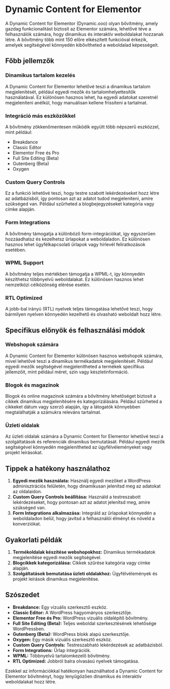 # Dynamic Content for Elementor

A Dynamic Content for Elementor (Dynamic.ooo) olyan bővítmény, amely gazdag funkcionalitást biztosít az Elementor számára, lehetővé téve a felhasználók számára, hogy dinamikus és interaktív weboldalakat hozzanak létre. A bővítmény több mint 150 előre elkészített funkcióval érkezik, amelyek segítségével könnyedén kibővítheted a weboldalad képességeit.

## Főbb jellemzők

### Dinamikus tartalom kezelés

A Dynamic Content for Elementor lehetővé teszi a dinamikus tartalom megjelenítését, például egyedi mezők és tartalomhelyettesítők használatával. Ez különösen hasznos lehet, ha egyedi adatokat szeretnél megjeleníteni anélkül, hogy manuálisan kellene frissíteni a tartalmat.

### Integráció más eszközökkel

A bővítmény zökkenőmentesen működik együtt több népszerű eszközzel, mint például:
- Breakdance
- Classic Editor
- Elementor Free és Pro
- Full Site Editing (Beta)
- Gutenberg (Beta)
- Oxygen

### Custom Query Controls

Ez a funkció lehetővé teszi, hogy testre szabott lekérdezéseket hozz létre az adatbázisból, így pontosan azt az adatot tudod megjeleníteni, amire szükséged van. Például szűrheted a blogbejegyzéseket kategória vagy címke alapján.

### Form Integrations

A bővítmény támogatja a különböző form-integrációkat, így egyszerűen hozzáadhatsz és kezelhetsz űrlapokat a weboldaladon. Ez különösen hasznos lehet ügyfélkapcsolati űrlapok vagy hírlevél feliratkozások esetében.

### WPML Support

A bővítmény teljes mértékben támogatja a WPML-t, így könnyedén készíthetsz többnyelvű weboldalakat. Ez különösen hasznos lehet nemzetközi célközönség elérése esetén.

### RTL Optimized

A jobb-bal irányú (RTL) nyelvek teljes támogatása lehetővé teszi, hogy bármilyen nyelven könnyedén kezelhető és olvasható weboldalt hozz létre.

## Specifikus előnyök és felhasználási módok

### Webshopok számára

A Dynamic Content for Elementor különösen hasznos webshopok számára, mivel lehetővé teszi a dinamikus termékadatok megjelenítését. Például egyedi mezők segítségével megjelenítheted a termékek specifikus jellemzőit, mint például méret, szín vagy készletinformáció.

### Blogok és magazinok

Blogok és online magazinok számára a bővítmény lehetőséget biztosít a cikkek dinamikus megjelenítésére és kategorizálására. Például szűrheted a cikkeket dátum vagy szerző alapján, így a látogatók könnyebben megtalálhatják a számukra releváns tartalmat.

### Üzleti oldalak

Az üzleti oldalak számára a Dynamic Content for Elementor lehetővé teszi a szolgáltatások és referenciák dinamikus bemutatását. Például egyedi mezők segítségével könnyedén megjelenítheted az ügyfélvéleményeket vagy projekt leírásokat.

## Tippek a hatékony használathoz

1. **Egyedi mezők használata:** Használj egyedi mezőket a WordPress adminisztrációs felületén, hogy dinamikusan jelenítsd meg az adatokat az oldalaidon.
2. **Custom Query Controls beállítása:** Használd a testreszabott lekérdezéseket, hogy pontosan azt az adatot jelenítsd meg, amire szükséged van.
3. **Form Integrations alkalmazása:** Integráld az űrlapokat könnyedén a weboldaladon belül, hogy javítsd a felhasználói élményt és növeld a konverziókat.

## Gyakorlati példák

1. **Termékoldalak készítése webshopokhoz:** Dinamikus termékadatok megjelenítése egyedi mezők segítségével.
2. **Blogcikkek kategorizálása:** Cikkek szűrése kategória vagy címke alapján.
3. **Szolgáltatások bemutatása üzleti oldalakhoz:** Ügyfélvélemények és projekt leírások dinamikus megjelenítése.

## Szószedet

- **Breakdance:** Egy vizuális szerkesztő eszköz.
- **Classic Editor:** A WordPress hagyományos szerkesztője.
- **Elementor Free és Pro:** WordPress vizuális oldalépítő bővítmény.
- **Full Site Editing (Beta):** Teljes weboldal szerkesztésének lehetősége WordPressben.
- **Gutenberg (Beta):** WordPress blokk alapú szerkesztője.
- **Oxygen:** Egy másik vizuális szerkesztő eszköz.
- **Custom Query Controls:** Testreszabható lekérdezések az adatbázisból.
- **Form Integrations:** Űrlap integrációk.
- **WPML:** Többnyelvű tartalomkezelő bővítmény.
- **RTL Optimized:** Jobbról balra olvasású nyelvek támogatása.

Ezekkel az információkkal hatékonyan használhatod a Dynamic Content for Elementor bővítményt, hogy lenyűgözően dinamikus és interaktív weboldalakat hozz létre.
